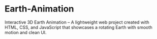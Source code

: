 # Earth-Animation
Interactive 3D Earth Animation – A lightweight web project created with HTML, CSS, and JavaScript that showcases a rotating Earth with smooth motion and clean UI.
